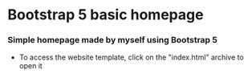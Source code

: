 # Bootstrap 5 basic homepage

### Simple homepage made by myself using Bootstrap 5

* To access the website template, click on the "index.html" archive to open it
